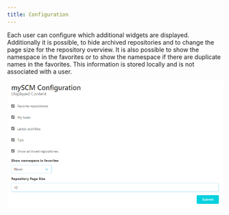 ```yaml
---
title: Configuration
---
```


Each user can configure which additional widgets are displayed.
Additionally it is possible, to hide archived repositories and to
change the page size for the repository overview.
It is also possible to show the namespace in the favorites or to show the namespace if there are duplicate names in the favorites.
This information is stored locally and is not associated with a user.

![Configuration](assets/configuration.png)

